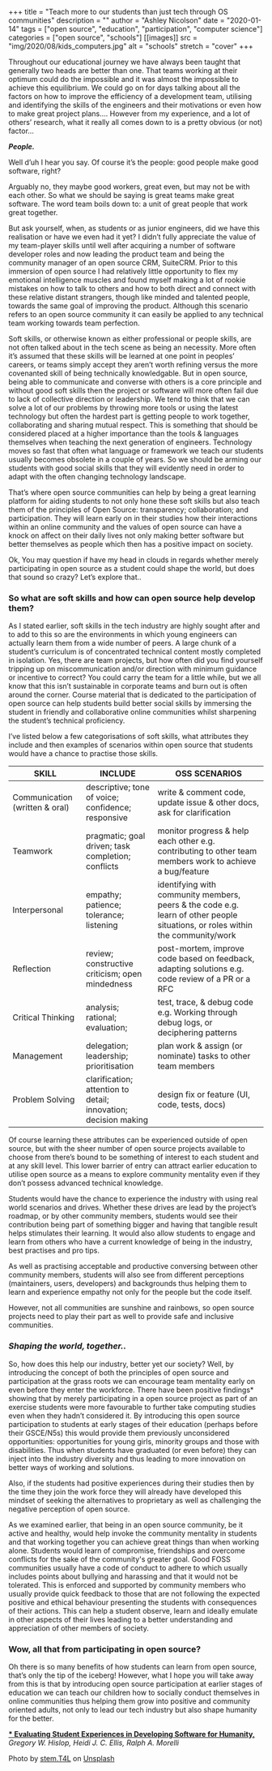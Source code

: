 +++
title = "Teach more to our students than just tech through OS communities"
description = ""
author = "Ashley Nicolson"
date = "2020-01-14"
tags = ["open source", "education", "participation", "computer science"]
categories = ["open source", "schools"]
[[images]]
  src = "img/2020/08/kids_computers.jpg"
  alt = "schools"
  stretch = "cover"
+++

Throughout our educational journey we have always been taught that generally two heads are better than one. That teams working at their optimum could do the impossible and it was almost the impossible to achieve this equilibrium. We could go on for days talking about all the factors on how to improve the efficiency of a development team, utilising and identifying the skills of the engineers and their motivations or even how to make great project plans…. However from my experience, and a lot of others’ research, what it really all comes down to is a pretty obvious (or not) factor...

***People.***

Well d’uh I hear you say. Of course it’s the people: good people make good software, right?

Arguably no, they maybe good workers, great even, but may not be with each other. So what we should be saying is great teams make great software. The word team boils down to: a unit of great people that work great together.

But ask yourself, when, as students or as junior engineers, did we have this realisation or have we even had it yet? I didn’t fully appreciate the value of my team-player skills until well after acquiring a number of software developer roles and now leading the product team and being the community manager of an open source CRM, SuiteCRM. Prior to this immersion of open source I had relatively little opportunity to flex my emotional intelligence muscles and found myself making a lot of rookie mistakes on how to talk to others and how to both direct and connect with these relative distant strangers, though like minded and talented people, towards the same goal of improving the product. Although this scenario refers to an open source community it can easily be applied to any technical team working towards team perfection.

Soft skills, or otherwise known as either professional or people skills, are not often talked about in the tech scene as being an necessity. More often it’s assumed that these skills will be learned at one point in peoples’ careers, or teams simply accept they aren’t worth refining versus the more covenanted skill of being technically knowledgable. But in open source, being able to communicate and converse with others is a core principle and without good soft skills then the project or software will more often fail due to lack of collective direction or leadership. We tend to think that we can solve a lot of our problems by throwing more tools or using the latest technology but often the hardest part is getting people to work together, collaborating and sharing mutual respect. This is something that should be considered placed at a higher importance than the tools & languages themselves when teaching the next generation of engineers. Technology moves so fast that often what language or framework we teach our students usually becomes obsolete in a couple of years. So we should be arming our students with good social skills that they will evidently need in order to adapt with the often changing technology landscape.

That’s where open source communities can help by being a great learning platform for aiding students to not only hone these soft skills but also teach them of the principles of Open Source: transparency; collaboration; and participation. They will learn early on in their studies how their interactions within an online community and the values of open source can have a knock on affect on their daily lives not only making better software but better themselves as people which then has a positive impact on society.

Ok, You may question if have my head in clouds in regards whether merely participating in open source as a student could shape the world, but does that sound so crazy? Let’s explore that..

### So what are soft skills and how can open source help develop them?

As I stated earlier, soft skills in the tech industry are highly sought after and to add to this so are the  environments in which young engineers can actually learn them from a wide number of peers. A large chunk of a student’s curriculum is of concentrated technical content mostly completed in isolation. Yes, there are team projects, but how often did you find yourself tripping up on miscommunication and/or direction with minimum guidance or incentive to correct? You could carry the team for a little while, but we all know that this isn’t sustainable in corporate teams and burn out is often around the corner. Course material that is dedicated to the participation of open source can help students build better social skills by immersing the student in friendly and collaborative online communities whilst sharpening the student’s technical proficiency.

I’ve listed below a few categorisations of soft skills, what attributes they include and then examples of scenarios within open source that students would have a chance to practise those skills. 

| SKILL                          | INCLUDE                                                         | OSS SCENARIOS                                                                                                                    | 
|--------------------------------|-----------------------------------------------------------------|---------------------------------------------------------------------------------------------------------------------------------| 
| Communication (written & oral) | descriptive; tone of voice; confidence; responsive              | write & comment code, update issue & other docs, ask for clarification                                                          | 
| Teamwork                       | pragmatic; goal driven; task completion; conflicts              | monitor progress & help each other  e.g. contributing to other team members work to achieve a bug/feature                       | 
| Interpersonal                  | empathy; patience; tolerance; listening                         | identifying with community members, peers & the code  e.g. learn of other people situations, or roles within the community/work | 
| Reflection                     | review; constructive criticism; open mindedness                 | post-mortem, improve code based on feedback, adapting solutions  e.g. code review of a PR or a RFC                              | 
| Critical Thinking              | analysis; rational; evaluation;                                 | test, trace, & debug code  e.g. Working through debug logs, or deciphering patterns                                             | 
| Management                     | delegation; leadership; prioritisation                          | plan work & assign (or nominate) tasks to other team members                                                                    | 
| Problem Solving                | clarification; attention to detail; innovation; decision making | design fix or feature (UI, code, tests, docs)                                                                                   | 



Of course learning these attributes can be experienced outside of open source, but with the sheer number of open source projects available to choose from there’s bound to be something of interest to each student and at any skill level. This lower barrier of entry can attract earlier education to utilise open source as a means to explore community mentality even if they don’t possess advanced technical knowledge.

Students would have the chance to experience the industry with using real world scenarios and drives. Whether these drives are lead by the project’s roadmap, or by other community members, students would see their contribution being part of something bigger and having that tangible result helps stimulates their learning. It would also allow students to engage and learn from others who have a current knowledge of being in the industry, best practises and pro tips.

As well as practising acceptable and productive conversing between other community members, students will also see from different perceptions (maintainers, users, developers) and backgrounds thus helping them to learn and experience empathy not only for the people but the code itself.

However, not all communities are sunshine and rainbows, so open source projects need to play their part as well to provide safe and inclusive communities.  

### *Shaping the world, together..*

So, how does this help our industry, better yet our society? Well, by introducing the concept of both the principles of open source and participation at the grass roots we can encourage team mentality early on even before they enter the workforce. There have been positive findings* showing that by merely participating in a open source project as part of an exercise students were more favourable to further take computing studies even when they hadn’t considered it. By introducing this open source participation to students at early stages of their education (perhaps before their GSCE/N5s) this would provide them previously unconsidered opportunities: opportunities for young girls, minority groups and those with disabilities. Thus when students have graduated (or even before) they can inject into the industry diversity and thus leading to more innovation on better ways of working and solutions.

Also, if the students had positive experiences during their studies then by the time they join the work force they will already have developed this mindset of seeking the alternatives to proprietary as well as challenging the negative perception of open source.

As we examined earlier, that being in an open source community, be it active and healthy, would help invoke the community mentality in students and that working together you can achieve great things than when working alone. Students would learn of compromise, friendships and overcome conflicts for the sake of the community's greater goal. Good FOSS communities usually have a code of conduct to adhere to which usually includes points about bullying and harassing and that it would not be tolerated. This is enforced and supported by community members who usually provide quick feedback to those that are not following the expected positive and ethical behaviour presenting the students with consequences of their actions. This can help a student observe, learn and ideally emulate in other aspects of their lives leading to a better understanding and appreciation of other members of society. 

### Wow, all that from participating in open source?

Oh there is so many benefits of how students can learn from open source, that’s only the tip of the iceberg! However, what I hope you will take away from this is that by introducing open source participation at earlier stages of education we can teach our children how to socially conduct themselves in online communities thus helping them grow into positive and community oriented adults, not only to lead our tech industry but also shape humanity for the better.

**[* Evaluating Student Experiences in Developing Software for Humanity,](http://www.cs.trincoll.edu/~ram/pubs/hislop_etal.pdf "Evaluating Student Experiences in Developing Software for Humanity,")**
*Gregory W. Hislop, Heidi J. C. Ellis, Ralph A. Morelli*

<span>Photo by <a href="https://unsplash.com/@stem_t4l?utm_source=unsplash&amp;utm_medium=referral&amp;utm_content=creditCopyText">stem.T4L</a> on <a href="https://unsplash.com/s/photos/school-computers?utm_source=unsplash&amp;utm_medium=referral&amp;utm_content=creditCopyText">Unsplash</a></span>





